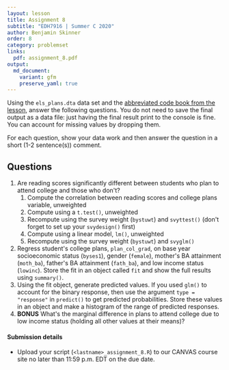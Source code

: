 ```yaml
---
layout: lesson
title: Assignment 8
subtitle: "EDH7916 | Summer C 2020"
author: Benjamin Skinner
order: 8
category: problemset
links:
  pdf: assignment_8.pdf
output:
  md_document:
    variant: gfm
    preserve_yaml: true
---
```


Using the `els_plans.dta` data set and the [abbreviated code book from
the lesson](../lessons/modeling.html), answer the following
questions. You do not need to save the final output as a data file:
just having the final result print to the console is fine. You can
account for missing values by dropping them.

For each question, show your data work and then answer the question in
a short (1-2 sentence(s)) comment. 

## Questions

1. Are reading scores significantly different between students who
   plan to attend college and those who don't?
   1. Compute the correlation between reading scores and college plans
      variable, unweighted
   1. Compute using a `t.test()`, unweighted
   1. Recompute using the survey weight (`bystuwt`) and `svyttest()`
      (don't forget to set up your `svydesign()` first)
   1. Compute using a linear model, `lm()`, unweighted
   1. Recompute using the survey weight (`bystuwt`) and `svyglm()`
1. Regress student's college plans, `plan_col_grad`, on base year
   socioeconomic status (`byses1`), gender (`female`), mother's BA
   attainment (`moth_ba`), father's BA attainment (`fath_ba`), and low
   income status (`lowinc`). Store the fit in an object called `fit`
   and show the full results using `summary()`.
1. Using the fit object, generate predicted values. If you used
   `glm()` to account for the binary response, then use the argument
   `type = "response"` in `predict()` to get predicted
   probabilities. Store these values in an object and make a histogram
   of the range of predicted responses.
1. **BONUS** What's the marginal difference in plans to attend college
   due to low income status (holding all other values at their means)?

#### Submission details

- Upload your script (`<lastname>_assignment_8.R`) to our CANVAS
  course site no later than 11:59 p.m. EDT on the due date.
